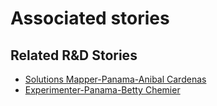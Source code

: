 # Associated stories

<!-- !!DO NOT REMOVE!! start autogenerated hyperlinks -->
## Related R&D Stories
- [Solutions Mapper\-Panama\-Anibal Cardenas](/stories/?doc=SolutionMappers_PAN)
- [Experimenter\-Panama\-Betty Chemier](/stories/?doc=Experimenters_PAN)
<!-- !!DO NOT REMOVE!! end autogenerated hyperlinks -->